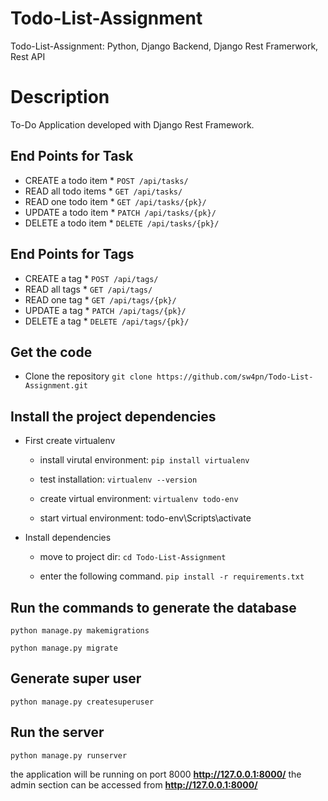 # Todo-List-Assignment
 Todo-List-Assignment: Python, Django Backend, Django Rest Framerwork, Rest API
 
# Description
To-Do Application developed with Django Rest Framework.

## End Points for Task

* CREATE a todo item   * `POST /api/tasks/`
* READ all todo items  * `GET /api/tasks/`
* READ one todo item   * `GET /api/tasks/{pk}/`
* UPDATE a todo item   * `PATCH /api/tasks/{pk}/`
* DELETE a todo item   * `DELETE /api/tasks/{pk}/`

## End Points for Tags

* CREATE a tag   * `POST /api/tags/`
* READ all tags  * `GET /api/tags/`
* READ one tag   * `GET /api/tags/{pk}/`
* UPDATE a tag   * `PATCH /api/tags/{pk}/`
* DELETE a tag   * `DELETE /api/tags/{pk}/`

## Get the code

* Clone the repository
`git clone https://github.com/sw4pn/Todo-List-Assignment.git`


## Install the project dependencies

* First create virtualenv
  - install virutal environment:
    `pip install virtualenv`
    
  - test installation:
    `virtualenv --version`
    
  - create virtual environment:
    `virtualenv todo-env`

  - start virtual environment: todo-env\Scripts\activate

* Install dependencies

  - move to project dir:
    `cd Todo-List-Assignment`
    
  - enter the following command.
    `pip install -r requirements.txt`

## Run the commands to generate the database

`python manage.py makemigrations`

`python manage.py migrate`

## Generate super user

`python manage.py createsuperuser`

## Run the server

`python manage.py runserver` 

the application will be running on port 8000 **http://127.0.0.1:8000/**
the admin section can be accessed from **http://127.0.0.1:8000/**
